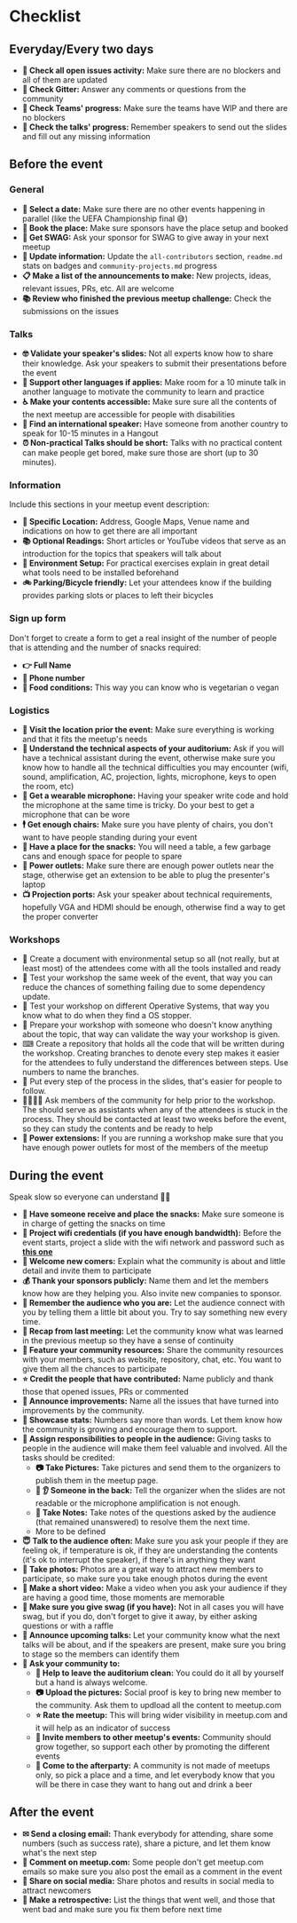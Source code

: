 # Checklist

## Everyday/Every two days

- **👀 Check all open issues activity:** Make sure there are no blockers and all of them are updated
- **🤳 Check Gitter:** Answer any comments or questions from the community
- **🤝 Check Teams' progress:** Make sure the teams have WIP and there are no blockers
- **👮 Check the talks' progress:** Remember speakers to send out the slides and fill out any missing information

## Before the event

### General

- **📆 Select a date:** Make sure there are no other events happening in parallel (like the UEFA Championship final 😅)
- **🏢 Book the place:** Make sure sponsors have the place setup and booked
- **🎁 Get SWAG:** Ask your sponsor for SWAG to give away in your next meetup
- **📝 Update information:** Update the `all-contributors` section, `readme.md` stats on badges and `community-projects.md` progress
- **📋 Make a list of the announcements to make:** New projects, ideas, relevant issues, PRs, etc. All are welcome
- **📚 Review who finished the previous meetup challenge:** Check the submissions on the issues

### Talks

- **🤓 Validate your speaker's slides:** Not all experts know how to share their knowledge. Ask your speakers to submit their presentations before the event
- **👄 Support other languages if applies:** Make room for a 10 minute talk in another language to motivate the community to learn and practice
- **♿️ Make your contents accessible:** Make sure sure all the contents of the next meetup are accessible for people with disabilities
- **🤵 Find an international speaker:** Have someone from another country to speak for 10-15 minutes in a Hangout
- **⏰ Non-practical Talks should be short:** Talks with no practical content can make people get bored, make sure those are short (up to 30 minutes).

### Information

Include this sections in your meetup event description:

- **🏢 Specific Location:** Address, Google Maps, Venue name and indications on how to get there are all important
- **📚 Optional Readings:** Short articles or YouTube videos that serve as an introduction for the topics that speakers will talk about
- **💾 Environment Setup:** For practical exercises explain in great detail what tools need to be installed beforehand
- **🚲 Parking/Bicycle friendly:** Let your attendees know if the building provides parking slots or places to left their bicycles

### Sign up form

Don't forget to create a form to get a real insight of the number of people that is attending and the number of snacks required:

- **👉 Full Name**
- **📱 Phone number**
- **🍎 Food conditions:** This way you can know who is vegetarian o vegan

### Logistics

- **🏢 Visit the location prior the event:** Make sure everything is working and that it fits the meetup's needs
- **🔧 Understand the technical aspects of your auditorium:** Ask if you will have a technical assistant during the event, otherwise make sure you know how to handle all the technical difficulties you may encounter (wifi, sound, amplification, AC, projection, lights, microphone, keys to open the room, etc)
- **🎤 Get a wearable microphone:** Having your speaker write code and hold the microphone at the same time is tricky. Do your best to get a microphone that can be wore
- **🕴 Get enough chairs:** Make sure you have plenty of chairs, you don't want to have people standing during your event
- **🍪 Have a place for the snacks:** You will need a table, a few garbage cans and enough space for people to spare
- **🔌 Power outlets:** Make sure there are enough power outlets near the stage, otherwise get an extension to be able to plug the presenter's laptop
- **📺 Projection ports:** Ask your speaker about technical requirements, hopefully VGA and HDMI should be enough, otherwise find a way to get the proper converter

### Workshops

- 📁 Create a document with environmental setup so all (not really, but at least most) of the attendees come with all the tools installed and ready
- 🤳 Test your workshop the same week of the event, that way you can reduce the chances of something failing due to some dependency update.
- 💾 Test your workshop on different Operative Systems, that way you know what to do when they find a OS stopper.
- 👴 Prepare your workshop with someone who doesn't know anything about the topic, that way can validate the way your workshop is given.
- ⌨ Create a repository that holds all the code that will be written during the workshop. Creating branches to denote every step makes it easier for the attendees to fully understand the differences between steps. Use numbers to name the branches.
- 📝 Put every step of the process in the slides, that's easier for people to follow.
- 👨‍👩‍👧‍👦 Ask members of the community for help prior to the workshop. The should serve as assistants when any of the attendees is stuck in the process. They should be contacted at least two weeks before the event, so they can study the contents and be ready to help
- **🔌 Power extensions:** If you are running a workshop make sure that you have enough power outlets for most of the members of the meetup

## During the event

Speak slow so everyone can understand 👴👵

- **🍪 Have someone receive and place the snacks:** Make sure someone is in charge of getting the snacks on time
- **🔑 Project wifi credentials (if you have enough bandwidth):** Before the event starts, project a slide with the wifi network and password such as **[this one](http://slides.com/jdjuan/angular-medellin#/)**
- **🐣 Welcome new comers:** Explain what the community is about and little detail and invite them to participate
- **💰 Thank your sponsors publicly:** Name them and let the members know how are they helping you. Also invite new companies to sponsor.
- **👦 Remember the audience who you are:** Let the audience connect with you by telling them a little bit about you. Try to say something new every time.
- **💭 Recap from last meeting:** Let the community know what was learned in the previous meetup so they have a sense of continuity
- **🔨 Feature your community resources:** Share the community resources with your members, such as website, repository, chat, etc. You want to give them all the chances to participate
- **⭐ Credit the people that have contributed:** Name publicly and thank those that opened issues, PRs or commented
- **📢 Announce improvements:** Name all the issues that have turned into improvements by the community.
- **🔢 Showcase stats:** Numbers say more than words. Let them know how the community is growing and encourage them to support.
- **🙋 Assign responsibilities to people in the audience:** Giving tasks to people in the audience will make them feel valuable and involved. All the tasks should be credited:
    - **📷 Take Pictures:** Take pictures and send them to the organizers to publish them in the meetup page.
    - **👀 👂 Someone in the back:** Tell the organizer when the slides are not readable or the microphone amplification is not enough.
    - **💬 Take Notes:** Take notes of the questions asked by the audience (that remained unanswered) to resolve them the next time.
    - More to be defined
- **😇 Talk to the audience often:** Make sure you ask your people if they are feeling ok, if temperature is ok, if they are understanding the contents (it's ok to interrupt the speaker), if there's in anything they want
- **🤳 Take photos:** Photos are a great way to attract new members to participate, so make sure you take enough photos during the event
- **🎥 Make a short video:** Make a video when you ask your audience if they are having a good time, those moments are memorable
- **🎁 Make sure you give swag (if you have):** Not in all cases you will have swag, but if you do, don't forget to give it away, by either asking questions or with a raffle
- **📢 Announce upcoming talks:** Let your community know what the next talks will be about, and if the speakers are present, make sure you bring to stage so the members can identify them
- **🕺 Ask your community to:**
    - **🕺 Help to leave the auditorium clean:** You could do it all by yourself but a hand is always welcome.
    - **📷 Upload the pictures:** Social proof is key to bring new member to the community. Ask them to updload all the content to meetup.com
    - **⭐ Rate the meetup:** This will bring wider visibility in meetup.com and it will help as an indicator of success
    - **🕺 Invite members to other meetup's events:** Community should grow together, so support each other by promoting the different events
    - **🎉 Come to the afterparty:** A community is not made of meetups only, so pick a place and a time, and let everybody know that you will be there in case they want to hang out and drink a beer

## After the event

- **✉ Send a closing email:** Thank everybody for attending, share some numbers (such as success rate), share a picture, and let them know what's the next step
- **📲 Comment on meetup.com:** Some people don't get meetup.com emails so make sure you also post the email as a comment in the event
- **📱 Share on social media:** Share photos and results in social media to attract newcomers
- **📇 Make a retrospective:** List the things that went well, and those that went bad and make sure you fix them before next time
